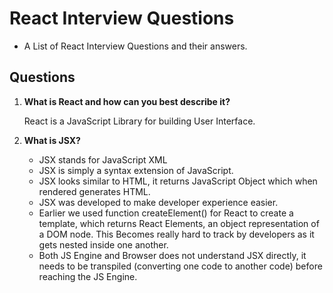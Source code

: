 # React Interview Questions 
- A List of React Interview Questions and their answers. 

## Questions

1. **What is React and how can you best describe it?**
   
   React is a JavaScript Library for building User Interface.
        
2. **What is JSX?**

   - JSX stands for JavaScript XML
   - JSX is simply a syntax extension of JavaScript.
   - JSX looks similar to HTML, it returns JavaScript Object which when rendered generates HTML.
   - JSX was developed to make developer experience easier.
   - Earlier we used function createElement() for React to create a template, which returns React Elements, an object representation of a DOM node. This Becomes really hard to track by developers as it gets nested inside one another.
   - Both JS Engine and Browser does not  understand JSX directly, it needs to be transpiled (converting one code to another code) before reaching the JS Engine.
